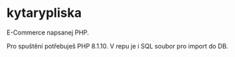 # kytarypliska

E-Commerce napsanej PHP. 

Pro spuštění potřebuješ PHP 8.1.10. V repu je i SQL soubor pro import do DB. 
